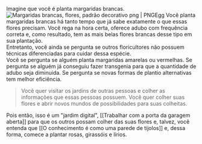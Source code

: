 Imagine que você é planta margaridas brancas.  
![Margaridas brancas, flores, padrão decorativo png | PNGEgg](https://e7.pngegg.com/pngimages/327/611/png-clipart-white-daisies-flowers-decorative-pattern.png)
Você planta margaridas brancas há tanto tempo que já sabe exatamente o que essas flores precisam. Você rega na hora certa, oferece adubo com frequência correta e, como resultado, tem as mais belas flores brancas desse tipo em sua plantação.  
Entretanto, você ainda se pergunta se outros floricultores não possuem técnicas diferenciadas para cuidar dessa espécie.  
Você se pergunta se alguém planta margaridas amarelas ou vermelhas. Se pergunta se alguém já conseguiu fazer transgenia para que a quantidade de adubo seja diminuida. Se pergunta se novas formas de plantio alternativas tem melhor eficiência.  
> Você quer visitar os jardins de outras pessoas e colher as informações que essas pessoas possuem. Você quer colher suas flores e abrir novos mundos de possibilidades para suas colheitas.

Pois então, isso é um "jardim digital", [[Trabalhar com a porta da garagem aberta]] para que os outros possam colher das suas flores e, talvez, você entenda que [[O conhecimento é como uma parede de tijolos]] e, dessa forma, comece a plantar rosas, girassóis e lírios.

